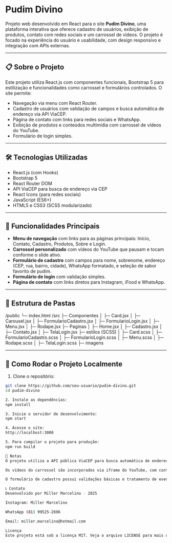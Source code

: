 # Pudim Divino

Projeto web desenvolvido em React para o site **Pudim Divino**, uma plataforma interativa que oferece cadastro de usuários, exibição de produtos, contato com redes sociais e um carrossel de vídeos. O projeto é focado na experiência do usuário e usabilidade, com design responsivo e integração com APIs externas.

---

## 📋 Sobre o Projeto

Este projeto utiliza React.js com componentes funcionais, Bootstrap 5 para estilização e funcionalidades como carrossel e formulários controlados. O site permite:

- Navegação via menu com React Router.
- Cadastro de usuários com validação de campos e busca automática de endereço via API ViaCEP.
- Página de contato com links para redes sociais e WhatsApp.
- Exibição de produtos e conteúdos multimídia com carrossel de vídeos do YouTube.
- Formulário de login simples.

---

## 🛠 Tecnologias Utilizadas

- React.js (com Hooks)
- Bootstrap 5
- React Router DOM
- API ViaCEP para busca de endereço via CEP
- React Icons (para redes sociais)
- JavaScript (ES6+)
- HTML5 e CSS3 (SCSS modularizado)

---

## 🚀 Funcionalidades Principais

- **Menu de navegação** com links para as páginas principais: Início, Contato, Cadastro, Produtos, Sobre e Login.
- **Carrossel personalizado** com vídeos do YouTube que pausam e tocam conforme o slide ativo.
- **Formulário de cadastro** com campos para nome, sobrenome, endereço (CEP, rua, bairro, cidade), WhatsApp formatado, e seleção de sabor favorito de pudim.
- **Formulário de login** com validação simples.
- **Página de contato** com links diretos para Instagram, iFood e WhatsApp.

---

## 📁 Estrutura de Pastas

/public
└─ index.html
/src
├─ Componentes
│ ├─ Card.jsx
│ ├─ Carousel.jsx
│ ├─ FormularioCadastro.jsx
│ ├─ FormularioLogin.jsx
│ ├─ Menu.jsx
│ ├─ Rodape.jsx
├─ Paginas
│ ├─ Home.jsx
│ ├─ Cadastro.jsx
│ ├─ Contato.jsx
│ ├─ TelaLogin.jsx
├─ estilos (SCSS)
│ ├─ Card.scss
│ ├─ FormularioCadastro.scss
│ ├─ FormularioLogin.scss
│ ├─ Menu.scss
│ ├─ Rodape.scss
│ ├─ TelaLogin.scss
├─ imagens



---

## 🔧 Como Rodar o Projeto Localmente

1. Clone o repositório:

```bash
git clone https://github.com/seu-usuario/pudim-divino.git
cd pudim-divino

2. Instale as dependências:
npm install

3. Inicie o servidor de desenvolvimento:
npm start 

4. Acesse o site:
http://localhost:3000

5. Para compilar o projeto para produção:
npm run build

📝 Notas
O projeto utiliza a API pública ViaCEP para busca automática de endereço pelo CEP.

Os vídeos do carrossel são incorporados via iframe do YouTube, com controle via API para pausar e reproduzir conforme o slide ativo.

O formulário de cadastro possui validações básicas e tratamento de eventos para manter a experiência fluida.

📞 Contato
Desenvolvido por Miller Marcelino - 2025

Instagram: Miller Marcelino

WhatsApp (81) 99525-2696    

Email: miller.marcelino@hotmail.com

Licença
Este projeto está sob a licença MIT. Veja o arquivo LICENSE para mais detalhes.